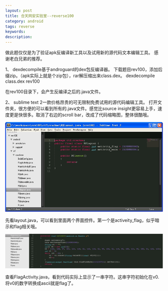 ```yaml
---
layout: post
title: 合天网安实验室--reverse100
category: android
tags: reverse
keywords: 
description: 
---
```


做此题仅仅是为了验证apk反编译新工具以及试用新的源代码文本编辑工具。
感谢老白兄弟的推荐。

1、 dexdecompile基于androguard的dex包反编译器。
下载题目rev100，添加后缀zip。（apk实际上就是个zip包），rar解压缩出来class.dex。
dexdecompile class.dex rev100

在rev100目录下，会产生反编译之后的.java文件。

2、 sublime text 2一款价格昂贵的可无限制免费试用的源代码编辑工具。
打开文件夹，很方便的可以看到所有的.java文件。感觉比source insight更容易上手，速度更是快很多。取消了右边的scroll bar，改成了代码缩略图，整体很酷哦。

![图一](/public/img/2015-01-11-heetian.com_reverse100-1.jpg)

先看layout.java，可以看到里面两个界面控件。第一个是activeity_flag，似乎暗示和flag相关哦。

![图一](/public/img/2015-01-11-heetian.com_reverse100-2.jpg)

查看FlagActivity.java，看到代码实际上显示了一串字符。这串字符初始化在v0.
将v0的数字转换成ascii就是flag了。